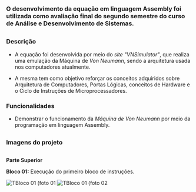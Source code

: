 ### O desenvolvimento da equação em linguagem Assembly foi utilizada como avaliação final do segundo semestre do curso de Análise e Desenvolvimento de Sistemas.

##

### Descrição

- A equação foi desenvolvida por meio do *site* *"VNSimulator"*, que realiza uma emulação da Máquina de *Von Neumann*, sendo a arquitetura usada nos computadores atualmente. 

- A mesma tem como objetivo reforçar os conceitos adquiridos sobre Arquitetura de Computadores, Portas Lógicas, conceitos de Hardware e o Ciclo de Instruções de Microprocessadores.

### Funcionalidades

- Demonstrar o funcionamento da *Máquina de Von Neumann* por meio da programação em linguagem Assembly. 

##

### Imagens do projeto

##

**Parte Superior**

**Bloco 01:** Execução do primeiro bloco de instruções.

![TBloco 01 (foto 01](https://github.com/EnzoFerreiraAguiar/Equacao_Matematica/blob/master/Imagens_Da_Equacao/Parte_Superior/Bloco_01/01.png)
![TBloco 01 (foto 02]()



